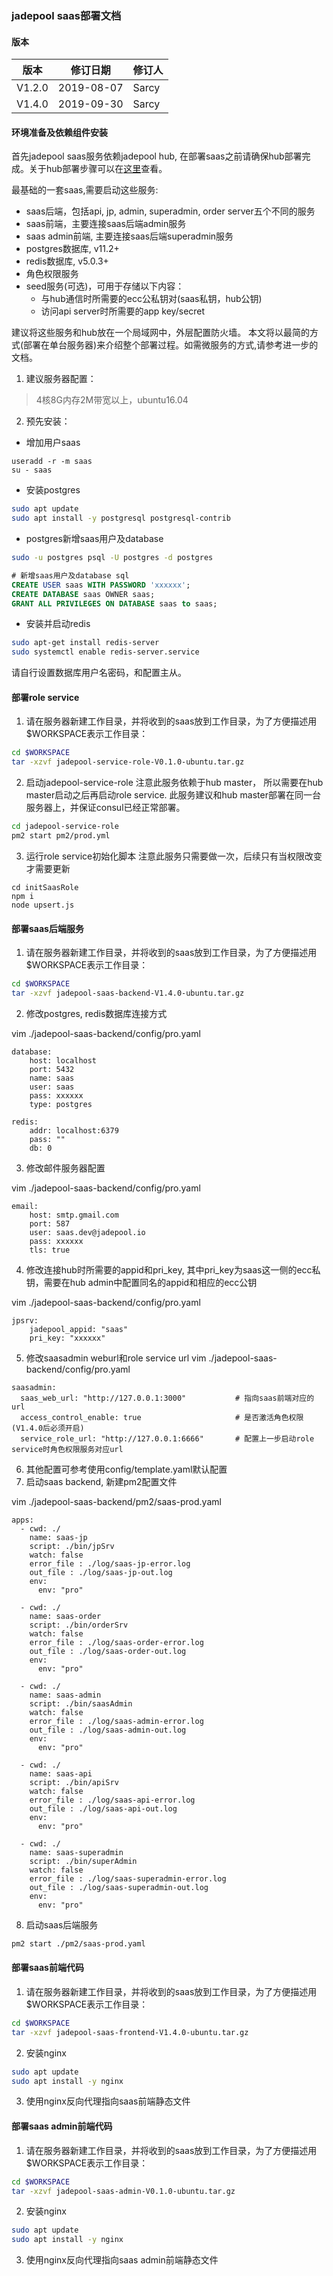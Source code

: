 ### jadepool saas部署文档
#### 版本
|版本|修订日期 |修订人 |
|--|--|--|
| V1.2.0 | 2019-08-07 | Sarcy |
| V1.4.0 | 2019-09-30 | Sarcy |
#### 环境准备及依赖组件安装
首先jadepool saas服务依赖jadepool hub, 在部署saas之前请确保hub部署完成。关于hub部署步骤可以在[这里](https://github.com/nbltrust/jadepool-doc/blob/master/Chinese/%E7%91%B6%E6%B1%A0%E9%83%A8%E7%BD%B2%E6%96%87%E6%A1%A3.md)查看。

最基础的一套saas,需要启动这些服务:

 - saas后端，包括api, jp, admin, superadmin, order server五个不同的服务
 - saas前端，主要连接saas后端admin服务
 - saas admin前端, 主要连接saas后端superadmin服务
 - postgres数据库, v11.2+
 - redis数据库, v5.0.3+
 - 角色权限服务
 - seed服务(可选)，可用于存储以下内容：
	 - 与hub通信时所需要的ecc公私钥对(saas私钥，hub公钥)
	 - 访问api server时所需要的app key/secret
	 
建议将这些服务和hub放在一个局域网中，外层配置防火墙。 本文将以最简的方式(部署在单台服务器)来介绍整个部署过程。如需微服务的方式,请参考进一步的文档。
1. 建议服务器配置：

> 4核8G内存2M带宽以上，ubuntu16.04

2. 预先安装：

- 增加用户saas

```
useradd -r -m saas
su - saas
```
- 安装postgres
```bash
sudo apt update
sudo apt install -y postgresql postgresql-contrib
```
- postgres新增saas用户及database
```bash
sudo -u postgres psql -U postgres -d postgres
```
```sql
# 新增saas用户及database sql
CREATE USER saas WITH PASSWORD 'xxxxxx';
CREATE DATABASE saas OWNER saas;
GRANT ALL PRIVILEGES ON DATABASE saas to saas;
```
- 安装并启动redis
```bash
sudo apt-get install redis-server
sudo systemctl enable redis-server.service
```
请自行设置数据库用户名密码，和配置主从。

#### 部署role service

1. 请在服务器新建工作目录，并将收到的saas放到工作目录，为了方便描述用$WORKSPACE表示工作目录：
```bash
cd $WORKSPACE
tar -xzvf jadepool-service-role-V0.1.0-ubuntu.tar.gz
```

2. 启动jadepool-service-role
注意此服务依赖于hub master， 所以需要在hub master启动之后再启动role service.
此服务建议和hub master部署在同一台服务器上，并保证consul已经正常部署。
```bash
cd jadepool-service-role
pm2 start pm2/prod.yml 
```

3. 运行role service初始化脚本
注意此服务只需要做一次，后续只有当权限改变才需要更新
```
cd initSaasRole
npm i
node upsert.js
```

#### 部署saas后端服务
1. 请在服务器新建工作目录，并将收到的saas放到工作目录，为了方便描述用$WORKSPACE表示工作目录：
```bash
cd $WORKSPACE
tar -xzvf jadepool-saas-backend-V1.4.0-ubuntu.tar.gz
```

2. 修改postgres, redis数据库连接方式

vim ./jadepool-saas-backend/config/pro.yaml
```
database:
	host: localhost
	port: 5432
	name: saas
	user: saas
	pass: xxxxxx
	type: postgres

redis:
	addr: localhost:6379
	pass: ""
	db: 0
```

3. 修改邮件服务器配置

vim ./jadepool-saas-backend/config/pro.yaml
```
email: 
	host: smtp.gmail.com
	port: 587
	user: saas.dev@jadepool.io
	pass: xxxxxx
	tls: true
```

4. 修改连接hub时所需要的appid和pri_key, 其中pri_key为saas这一侧的ecc私钥，需要在hub admin中配置同名的appid和相应的ecc公钥

vim ./jadepool-saas-backend/config/pro.yaml
```
jpsrv:
	jadepool_appid: "saas"
	pri_key: "xxxxxx"
```

5. 修改saasadmin weburl和role service url
vim ./jadepool-saas-backend/config/pro.yaml
```
saasadmin:
  saas_web_url: "http://127.0.0.1:3000"           # 指向saas前端对应的url
  access_control_enable: true                     # 是否激活角色权限(V1.4.0后必须开启)                 
  service_role_url: "http://127.0.0.1:6666"       # 配置上一步启动role service时角色权限服务对应url
```

6. 其他配置可参考使用config/template.yaml默认配置
7. 启动saas backend, 新建pm2配置文件

vim ./jadepool-saas-backend/pm2/saas-prod.yaml
```
apps:
  - cwd: ./
    name: saas-jp
    script: ./bin/jpSrv
    watch: false
    error_file : ./log/saas-jp-error.log
    out_file : ./log/saas-jp-out.log
    env:
      env: "pro"

  - cwd: ./
    name: saas-order
    script: ./bin/orderSrv
    watch: false
    error_file : ./log/saas-order-error.log
    out_file : ./log/saas-order-out.log
    env:
      env: "pro"

  - cwd: ./
    name: saas-admin
    script: ./bin/saasAdmin
    watch: false
    error_file : ./log/saas-admin-error.log
    out_file : ./log/saas-admin-out.log
    env:
      env: "pro"

  - cwd: ./
    name: saas-api
    script: ./bin/apiSrv
    watch: false
    error_file : ./log/saas-api-error.log
    out_file : ./log/saas-api-out.log
    env:
      env: "pro"

  - cwd: ./
    name: saas-superadmin
    script: ./bin/superAdmin
    watch: false
    error_file : ./log/saas-superadmin-error.log
    out_file : ./log/saas-superadmin-out.log
    env:
      env: "pro"
```
8. 启动saas后端服务
```bash
pm2 start ./pm2/saas-prod.yaml
```

#### 部署saas前端代码
1. 请在服务器新建工作目录，并将收到的saas放到工作目录，为了方便描述用$WORKSPACE表示工作目录：

```bash
cd $WORKSPACE
tar -xzvf jadepool-saas-frontend-V1.4.0-ubuntu.tar.gz
```
2. 安装nginx
```bash
sudo apt update
sudo apt install -y nginx
```
3. 使用nginx反向代理指向saas前端静态文件

#### 部署saas admin前端代码
1. 请在服务器新建工作目录，并将收到的saas放到工作目录，为了方便描述用$WORKSPACE表示工作目录：

```bash
cd $WORKSPACE
tar -xzvf jadepool-saas-admin-V0.1.0-ubuntu.tar.gz
```
2. 安装nginx
```bash
sudo apt update
sudo apt install -y nginx
```
3. 使用nginx反向代理指向saas admin前端静态文件
